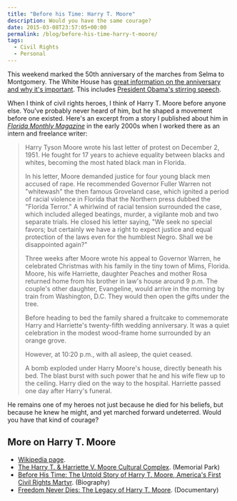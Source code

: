 ```yaml
---
title: "Before his Time: Harry T. Moore"
description: Would you have the same courage?
date: 2015-03-08T23:57:05+00:00
permalink: /blog/before-his-time-harry-t-moore/
tags:
  - Civil Rights
  - Personal
---
```


This weekend marked the 50th anniversary of the marches from Selma to Montgomery. The White House has [great information on the anniversary and why it's important](http://www.whitehouse.gov/issues/civil-rights/selma). This includes [President Obama's stirring speech](https://www.youtube.com/watch?v=gvAIvauhQGQ).

When I think of civil rights heroes, I think of Harry T. Moore before anyone else. You've probably never heard of him, but he shaped a movement before one existed. Here's an excerpt from a story I published about him in [_Florida Monthly Magazine_](http://www.floridamagazine.com) in the early 2000s when I worked there as an intern and freelance writer:

> Harry Tyson Moore wrote his last letter of protest on December 2, 1951. He fought for 17 years to achieve equality between blacks and whites, becoming the most hated black man in Florida.
>
> In his letter, Moore demanded justice for four young black men accused of rape. He recommended Governor Fuller Warren not "whitewash" the then famous Groveland case, which ignited a period of racial violence in Florida that the Northern press dubbed the "Florida Terror." A whirlwind of racial tension surrounded the case, which included alleged beatings, murder, a vigilante mob and two separate trials. He closed his letter saying, "We seek no special favors; but certainly we have a right to expect justice and equal protection of the laws even for the humblest Negro. Shall we be disappointed again?"
>
> Three weeks after Moore wrote his appeal to Governor Warren, he celebrated Christmas with his family in the tiny town of Mims, Florida. Moore, his wife Harriette, daughter Peaches and mother Rosa returned home from his brother in law's house around 9 p.m. The couple's other daughter, Evangeline, would arrive in the morning by train from Washington, D.C. They would then open the gifts under the tree.
>
> Before heading to bed the family shared a fruitcake to commemorate Harry and Harriette's twenty-fifth wedding anniversary. It was a quiet celebration in the modest wood-frame home surrounded by an orange grove.
>
> However, at 10:20 p.m., with all asleep, the quiet ceased.
>
> A bomb exploded under Harry Moore's house, directly beneath his bed. The blast burst with such power that he and his wife flew up to the ceiling. Harry died on the way to the hospital. Harriette passed one day after Harry's funeral.

He remains one of my heroes not just because he died for his beliefs, but because he knew he might, and yet marched forward undeterred. Would you have that kind of courage?

## More on Harry T. Moore

  * [Wikipedia page](https://en.wikipedia.org/wiki/Harry_T._Moore).
  * [The Harry T. & Harriette V. Moore Cultural Complex](http://harryharriettemoore.org). (Memorial Park)
  * [Before His Time: The Untold Story of Harry T. Moore, America's First Civil Rights Martyr](http://www.amazon.com/Before-His-Time-Untold-Americas/dp/0684854538/). (Biography)
  * [Freedom Never Dies: The Legacy of Harry T. Moore](http://www.pbs.org/harrymoore/index.html). (Documentary)